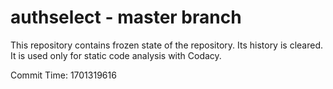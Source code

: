 # authselect - master branch

This repository contains frozen state of the repository.
Its history is cleared. It is used only for static code
analysis with Codacy.

Commit Time: 1701319616